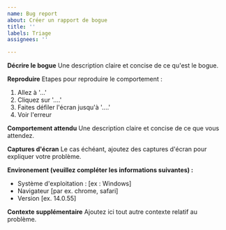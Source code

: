 ```yaml
---
name: Bug report
about: Créer un rapport de bogue
title: ''
labels: Triage
assignees: ''

---
```


**Décrire le bogue**
Une description claire et concise de ce qu'est le bogue.

**Reproduire**
Etapes pour reproduire le comportement :
1. Allez à '...'
2. Cliquez sur '....'
3. Faites défiler l'écran jusqu'à '....'
4. Voir l'erreur

**Comportement attendu**
Une description claire et concise de ce que vous attendez.

**Captures d'écran**
Le cas échéant, ajoutez des captures d'écran pour expliquer votre problème.

**Environement (veuillez compléter les informations suivantes) :**
 - Système d'exploitation : [ex : Windows]
 - Navigateur [par ex. chrome, safari]
 - Version [ex. 14.0.55]

**Contexte supplémentaire**
Ajoutez ici tout autre contexte relatif au problème.
